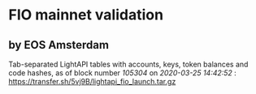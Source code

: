 # FIO mainnet validation

## by EOS Amsterdam

Tab-separated LightAPI tables with accounts, keys, token balances and code hashes, as of block number *105304* on *2020-03-25 14:42:52* : https://transfer.sh/5vj9B/lightapi_fio_launch.tar.gz
